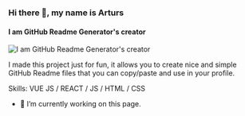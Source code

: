 ### Hi there 👋, my name is Arturs
#### I am GitHub Readme Generator's creator
![I am GitHub Readme Generator's creator](file:///C:/Users/shaha/Downloads/programming.gif)

I made this project just for fun, it allows you to create nice and simple GitHub Readme files that you can copy/paste and use in your profile.

Skills: VUE JS / REACT / JS / HTML / CSS

- 🔭 I’m currently working on this page. 










